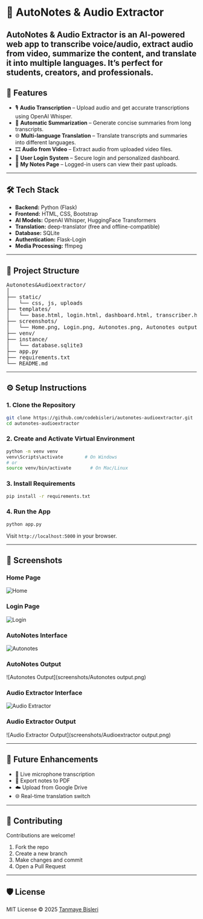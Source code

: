 # 📝 AutoNotes & Audio Extractor

AutoNotes & Audio Extractor is an AI-powered web app to transcribe voice/audio, extract audio from video, summarize the content, and translate it into multiple languages. It’s perfect for students, creators, and professionals.
---
## 🚀 Features

- 🎙️ **Audio Transcription** – Upload audio and get accurate transcriptions using OpenAI Whisper.
- 📄 **Automatic Summarization** – Generate concise summaries from long transcripts.
- 🌐 **Multi-language Translation** – Translate transcripts and summaries into different languages.
- 🎞️ **Audio from Video** – Extract audio from uploaded video files.
- 🔐 **User Login System** – Secure login and personalized dashboard.
- 📁 **My Notes Page** – Logged-in users can view their past uploads.
---

## 🛠️ Tech Stack

- **Backend:** Python (Flask)
- **Frontend:** HTML, CSS, Bootstrap
- **AI Models:** OpenAI Whisper, HuggingFace Transformers
- **Translation:** deep-translator (free and offline-compatible)
- **Database:** SQLite
- **Authentication:** Flask-Login
- **Media Processing:** ffmpeg

---

## 📂 Project Structure
<pre>
Autonotes&Audioextractor/
│
├── static/
│   └── css, js, uploads
├── templates/
│   └── base.html, login.html, dashboard.html, transcriber.html, ...
├── screenshots/
│   └── Home.png, Login.png, Autonotes.png, Autonotes output.png, Audioextractor.png, Audioextractor output.png
├── venv/
├── instance/
│   └── database.sqlite3
├── app.py
├── requirements.txt
└── README.md
</pre>
---

## ⚙️ Setup Instructions

### 1. Clone the Repository

```bash
git clone https://github.com/codebisleri/autonotes-audioextractor.git
cd autonotes-audioextractor
```

### 2. Create and Activate Virtual Environment

```bash
python -m venv venv
venv\Scripts\activate        # On Windows
# or
source venv/bin/activate       # On Mac/Linux
```

### 3. Install Requirements

```bash
pip install -r requirements.txt
```

### 4. Run the App

```bash
python app.py
```

Visit `http://localhost:5000` in your browser.

---

## 📸 Screenshots

### Home Page
![Home](screenshots/Home.png)

### Login Page
![Login](screenshots/Login.png)

### AutoNotes Interface
![Autonotes](screenshots/Autonotes.png)

### AutoNotes Output
![Autonotes Output](screenshots/Autonotes output.png)

### Audio Extractor Interface
![Audio Extractor](screenshots/Audioextractor.png)

### Audio Extractor Output
![Audio Extractor Output](screenshots/Audioextractor output.png)


---

## 🔮 Future Enhancements

- 🎤 Live microphone transcription
- 📄 Export notes to PDF
- ☁️ Upload from Google Drive
- 🌐 Real-time translation switch

--- 

## 🤝 Contributing

Contributions are welcome!

1. Fork the repo
2. Create a new branch
3. Make changes and commit
4. Open a Pull Request

---

## 🛡️ License

MIT License © 2025 [Tanmaye Bisleri](https://github.com/codebisleri)
